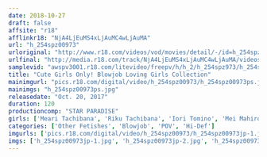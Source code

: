 ```yaml
---
date: 2018-10-27
draft: false
affsite: "r18"
afflinkr18: "NjA4LjEuMS4xLjAuMC4wLjAuMA"
url: "h_254spz00973"
urloriginal: "http://www.r18.com/videos/vod/movies/detail/-/id=h_254spz00973"
urlfinal: "http://media.r18.com/track/NjA4LjEuMS4xLjAuMC4wLjAuMA/videos/vod/movies/detail/-/id=h_254spz00973"
samplevid: "awspv3001.r18.com/litevideo/freepv/h/h_2/h_254spz973/h_254spz973_dmb_w.mp4"
title: "Cute Girls Only! Blowjob Loving Girls Collection"
mainimgurl: "pics.r18.com/digital/video/h_254spz00973/h_254spz00973ps.jpg"
mainimgs: "h_254spz00973ps.jpg"
releasedate: "Oct. 20, 2017"
duration: 120
productioncomp: "STAR PARADISE"
girls: ['Meari Tachibana', 'Riku Tachibana', 'Iori Tomino', 'Mei Mahiro', 'Satomi Aida']
categories: ['Other Fetishes', 'Blowjob', 'POV', 'Hi-Def']
imgurls: ['pics.r18.com/digital/video/h_254spz00973/h_254spz00973jp-1.jpg', 'pics.r18.com/digital/video/h_254spz00973/h_254spz00973jp-2.jpg', 'pics.r18.com/digital/video/h_254spz00973/h_254spz00973jp-3.jpg', 'pics.r18.com/digital/video/h_254spz00973/h_254spz00973jp-4.jpg', 'pics.r18.com/digital/video/h_254spz00973/h_254spz00973jp-5.jpg', 'pics.r18.com/digital/video/h_254spz00973/h_254spz00973jp-6.jpg', 'pics.r18.com/digital/video/h_254spz00973/h_254spz00973jp-7.jpg', 'pics.r18.com/digital/video/h_254spz00973/h_254spz00973jp-8.jpg', 'pics.r18.com/digital/video/h_254spz00973/h_254spz00973jp-9.jpg', 'pics.r18.com/digital/video/h_254spz00973/h_254spz00973jp-10.jpg', 'pics.r18.com/digital/video/h_254spz00973/h_254spz00973jp-11.jpg', 'pics.r18.com/digital/video/h_254spz00973/h_254spz00973jp-12.jpg', 'pics.r18.com/digital/video/h_254spz00973/h_254spz00973jp-13.jpg', 'pics.r18.com/digital/video/h_254spz00973/h_254spz00973jp-14.jpg', 'pics.r18.com/digital/video/h_254spz00973/h_254spz00973jp-15.jpg', 'pics.r18.com/digital/video/h_254spz00973/h_254spz00973jp-16.jpg', 'pics.r18.com/digital/video/h_254spz00973/h_254spz00973jp-17.jpg', 'pics.r18.com/digital/video/h_254spz00973/h_254spz00973jp-18.jpg', 'pics.r18.com/digital/video/h_254spz00973/h_254spz00973jp-19.jpg', 'pics.r18.com/digital/video/h_254spz00973/h_254spz00973jp-20.jpg']
imgs: ['h_254spz00973jp-1.jpg', 'h_254spz00973jp-2.jpg', 'h_254spz00973jp-3.jpg', 'h_254spz00973jp-4.jpg', 'h_254spz00973jp-5.jpg', 'h_254spz00973jp-6.jpg', 'h_254spz00973jp-7.jpg', 'h_254spz00973jp-8.jpg', 'h_254spz00973jp-9.jpg', 'h_254spz00973jp-10.jpg', 'h_254spz00973jp-11.jpg', 'h_254spz00973jp-12.jpg', 'h_254spz00973jp-13.jpg', 'h_254spz00973jp-14.jpg', 'h_254spz00973jp-15.jpg', 'h_254spz00973jp-16.jpg', 'h_254spz00973jp-17.jpg', 'h_254spz00973jp-18.jpg', 'h_254spz00973jp-19.jpg', 'h_254spz00973jp-20.jpg']
---
```

